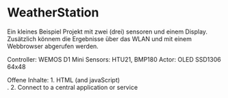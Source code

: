# WeatherStation
Ein kleines Beispiel Projekt mit zwei (drei) sensoren und einem Display.
Zusätzlich könnem die Ergebnisse über das WLAN und mit einem Webbrowser abgerufen werden.

Controller:     WEMOS D1 Mini 
Sensors:        HTU21, BMP180 
Actor:          OLED SSD1306 64x48  

Offene Inhalte: 1. HTML (and javaScript)  
.                2. Connect to a central application or service
